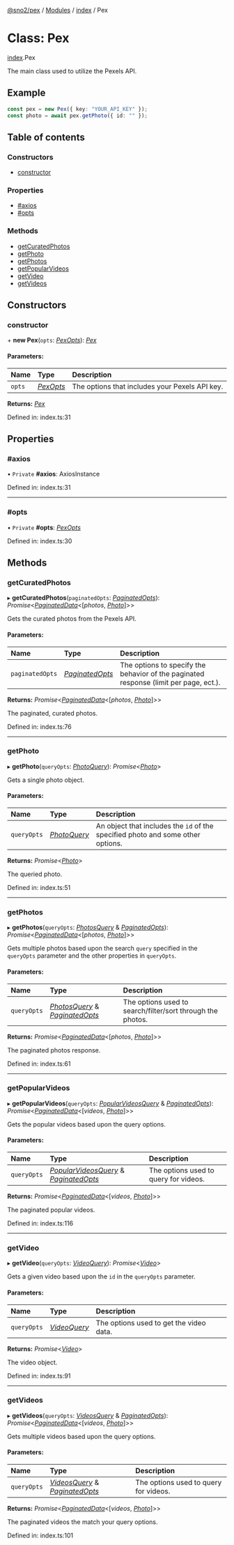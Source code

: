 [@sno2/pex](../README.md) / [Modules](../modules.md) / [index](../modules/index.md) / Pex

# Class: Pex

[index](../modules/index.md).Pex

The main class used to utilize the Pexels API.

## Example

```ts
const pex = new Pex({ key: "YOUR_API_KEY" });
const photo = await pex.getPhoto({ id: "" });
```

## Table of contents

### Constructors

- [constructor](index.pex.md#constructor)

### Properties

- [#axios](index.pex.md##axios)
- [#opts](index.pex.md##opts)

### Methods

- [getCuratedPhotos](index.pex.md#getcuratedphotos)
- [getPhoto](index.pex.md#getphoto)
- [getPhotos](index.pex.md#getphotos)
- [getPopularVideos](index.pex.md#getpopularvideos)
- [getVideo](index.pex.md#getvideo)
- [getVideos](index.pex.md#getvideos)

## Constructors

### constructor

\+ **new Pex**(`opts`: [*PexOpts*](../interfaces/index.pexopts.md)): [*Pex*](index.pex.md)

#### Parameters:

Name | Type | Description |
:------ | :------ | :------ |
`opts` | [*PexOpts*](../interfaces/index.pexopts.md) | The options that includes your Pexels API key.    |

**Returns:** [*Pex*](index.pex.md)

Defined in: index.ts:31

## Properties

### #axios

• `Private` **#axios**: AxiosInstance

Defined in: index.ts:31

___

### #opts

• `Private` **#opts**: [*PexOpts*](../interfaces/index.pexopts.md)

Defined in: index.ts:30

## Methods

### getCuratedPhotos

▸ **getCuratedPhotos**(`paginatedOpts`: [*PaginatedOpts*](../interfaces/types.paginatedopts.md)): *Promise*<[*PaginatedData*](../modules/types.md#paginateddata)<[*photos*, [*Photo*](../interfaces/types.photo.md)]\>\>

Gets the curated photos from the Pexels API.

#### Parameters:

Name | Type | Description |
:------ | :------ | :------ |
`paginatedOpts` | [*PaginatedOpts*](../interfaces/types.paginatedopts.md) | The options to specify the behavior of the paginated response (limit per page, ect.).   |

**Returns:** *Promise*<[*PaginatedData*](../modules/types.md#paginateddata)<[*photos*, [*Photo*](../interfaces/types.photo.md)]\>\>

The paginated, curated photos.

Defined in: index.ts:76

___

### getPhoto

▸ **getPhoto**(`queryOpts`: [*PhotoQuery*](../modules/types.md#photoquery)): *Promise*<[*Photo*](../interfaces/types.photo.md)\>

Gets a single photo object.

#### Parameters:

Name | Type | Description |
:------ | :------ | :------ |
`queryOpts` | [*PhotoQuery*](../modules/types.md#photoquery) | An object that includes the `id` of the specified photo and some other options.   |

**Returns:** *Promise*<[*Photo*](../interfaces/types.photo.md)\>

The queried photo.

Defined in: index.ts:51

___

### getPhotos

▸ **getPhotos**(`queryOpts`: [*PhotosQuery*](../interfaces/types.photosquery.md) & [*PaginatedOpts*](../interfaces/types.paginatedopts.md)): *Promise*<[*PaginatedData*](../modules/types.md#paginateddata)<[*photos*, [*Photo*](../interfaces/types.photo.md)]\>\>

Gets multiple photos based upon the search `query` specified in the `queryOpts` parameter and the other properties in `queryOpts`.

#### Parameters:

Name | Type | Description |
:------ | :------ | :------ |
`queryOpts` | [*PhotosQuery*](../interfaces/types.photosquery.md) & [*PaginatedOpts*](../interfaces/types.paginatedopts.md) | The options used to search/filter/sort through the photos.   |

**Returns:** *Promise*<[*PaginatedData*](../modules/types.md#paginateddata)<[*photos*, [*Photo*](../interfaces/types.photo.md)]\>\>

The paginated photos response.

Defined in: index.ts:61

___

### getPopularVideos

▸ **getPopularVideos**(`queryOpts`: [*PopularVideosQuery*](../interfaces/types.popularvideosquery.md) & [*PaginatedOpts*](../interfaces/types.paginatedopts.md)): *Promise*<[*PaginatedData*](../modules/types.md#paginateddata)<[*videos*, [*Photo*](../interfaces/types.photo.md)]\>\>

Gets the popular videos based upon the query options.

#### Parameters:

Name | Type | Description |
:------ | :------ | :------ |
`queryOpts` | [*PopularVideosQuery*](../interfaces/types.popularvideosquery.md) & [*PaginatedOpts*](../interfaces/types.paginatedopts.md) | The options used to query for videos.   |

**Returns:** *Promise*<[*PaginatedData*](../modules/types.md#paginateddata)<[*videos*, [*Photo*](../interfaces/types.photo.md)]\>\>

The paginated popular videos.

Defined in: index.ts:116

___

### getVideo

▸ **getVideo**(`queryOpts`: [*VideoQuery*](../modules/types.md#videoquery)): *Promise*<[*Video*](../interfaces/types.video.md)\>

Gets a given video based upon the `id` in the `queryOpts` parameter.

#### Parameters:

Name | Type | Description |
:------ | :------ | :------ |
`queryOpts` | [*VideoQuery*](../modules/types.md#videoquery) | The options used to get the video data.   |

**Returns:** *Promise*<[*Video*](../interfaces/types.video.md)\>

The video object.

Defined in: index.ts:91

___

### getVideos

▸ **getVideos**(`queryOpts`: [*VideosQuery*](../interfaces/types.videosquery.md) & [*PaginatedOpts*](../interfaces/types.paginatedopts.md)): *Promise*<[*PaginatedData*](../modules/types.md#paginateddata)<[*videos*, [*Photo*](../interfaces/types.photo.md)]\>\>

Gets multiple videos based upon the query options.

#### Parameters:

Name | Type | Description |
:------ | :------ | :------ |
`queryOpts` | [*VideosQuery*](../interfaces/types.videosquery.md) & [*PaginatedOpts*](../interfaces/types.paginatedopts.md) | The options used to query for videos.   |

**Returns:** *Promise*<[*PaginatedData*](../modules/types.md#paginateddata)<[*videos*, [*Photo*](../interfaces/types.photo.md)]\>\>

The paginated videos the match your query options.

Defined in: index.ts:101
